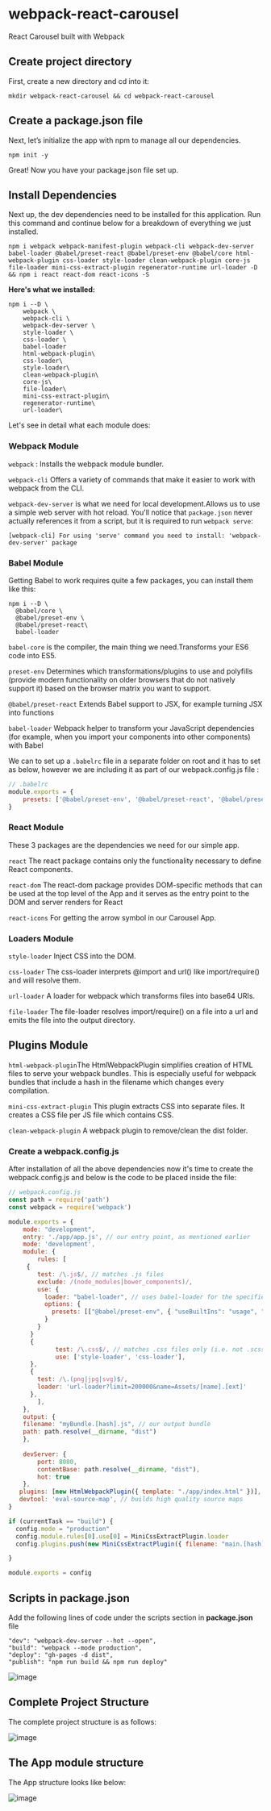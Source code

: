 # webpack-react-carousel
React Carousel built with Webpack

## Create project directory

First, create a new directory and cd into it:

```console
mkdir webpack-react-carousel && cd webpack-react-carousel
```
## Create a package.json file

Next, let’s initialize the app with npm to manage all our dependencies.

```console
npm init -y
```
Great! Now you have your package.json file set up.

## Install Dependencies

Next up, the dev dependencies need to be installed for this application. Run this command and continue below for a breakdown of everything we just installed.

```console
npm i webpack webpack-manifest-plugin webpack-cli webpack-dev-server babel-loader @babel/preset-react @babel/preset-env @babel/core html-webpack-plugin css-loader style-loader clean-webpack-plugin core-js file-loader mini-css-extract-plugin regenerator-runtime url-loader -D && npm i react react-dom react-icons -S
```

**Here's what we installed:**

```shell
npm i --D \
    webpack \
    webpack-cli \
    webpack-dev-server \
    style-loader \
    css-loader \
    babel-loader
    html-webpack-plugin\
    css-loader\
    style-loader\
    clean-webpack-plugin\
    core-js\
    file-loader\
    mini-css-extract-plugin\
    regenerator-runtime\
    url-loader\
```
Let's see in detail what each module does:

### Webpack Module

`webpack` : Installs the webpack module bundler.

`webpack-cli` Offers a variety of commands that make it easier to work with webpack from the CLI.

`webpack-dev-server` is what we need for local development.Allows us to use a simple web server with hot reload. You'll notice that `package.json` never actually references it from a script, but it is required to run `webpack serve`:

```
[webpack-cli] For using 'serve' command you need to install: 'webpack-dev-server' package
```
### Babel Module

Getting Babel to work requires quite a few packages, you can install them like this:

```shell
npm i --D \
  @babel/core \
  @babel/preset-env \
  @babel/preset-react\
  babel-loader
```
`babel-core` is the compiler, the main thing we need.Transforms your ES6 code into ES5.

`preset-env` Determines which transformations/plugins to use and polyfills (provide modern functionality on older browsers that do not natively support it) based on the browser matrix you want to support. 

`@babel/preset-react` Extends Babel support to JSX, for example turning JSX into functions 

`babel-loader` Webpack helper to transform your JavaScript dependencies (for example, when you import your components into other components) with Babel

We can to set up a `.babelrc` file in a separate folder on root and it has to set as below, however we are including it as part of our webpack.config.js file :

```js
// .babelrc
module.exports = {
    presets: ['@babel/preset-env', '@babel/preset-react', '@babel/preset-typescript'],
}
```

### React Module

These 3 packages are the dependencies we need for our simple app.

`react` The react package contains only the functionality necessary to define React components.

`react-dom` The react-dom package provides DOM-specific methods that can be used at the top level of the App and it serves as the entry point to the DOM and server renders for React

`react-icons` For getting the arrow symbol in our Carousel App.

### Loaders Module

`style-loader` Inject CSS into the DOM.

`css-loader`  The css-loader interprets @import and url() like import/require() and will resolve them.

`url-loader`  A loader for webpack which transforms files into base64 URIs.

`file-loader` The file-loader resolves import/require() on a file into a url and emits the file into the output directory.

## Plugins Module

`html-webpack-plugin`The HtmlWebpackPlugin simplifies creation of HTML files to serve your webpack bundles. This is especially useful for webpack bundles that include a hash in the filename which changes every compilation. 

`mini-css-extract-plugin` This plugin extracts CSS into separate files. It creates a CSS file per JS file which contains CSS.

`clean-webpack-plugin` A webpack plugin to remove/clean the dist folder.


### Create a webpack.config.js

After installation of all the above dependencies now it's time to create the webpack.config.js and below is the code to be placed inside the file:

```js
// webpack.config.js
const path = require('path')
const webpack = require('webpack')

module.exports = {
    mode: "development",
    entry: './app/app.js', // our entry point, as mentioned earlier
    mode: 'development',
    module: {
        rules: [
     {
        test: /\.js$/, // matches .js files
        exclude: /(node_modules|bower_components)/,
        use: {
          loader: "babel-loader", // uses babel-loader for the specified file types 
          options: {
            presets: [["@babel/preset-env", { "useBuiltIns": "usage", "corejs": 3, "targets": "defaults" }], "@babel/preset-react"]
          }
        }
      }
      {
             test: /\.css$/, // matches .css files only (i.e. not .scss, etc)
             use: ['style-loader', 'css-loader'], 
      },
      {
        test: /\.(png|jpg|svg)$/,
        loader: 'url-loader?limit=200000&name=Assets/[name].[ext]'
      },
        ],
    },
    output: {
    filename: "myBundle.[hash].js", // our output bundle
    path: path.resolve(__dirname, "dist") 
    },
    
    devServer: {
        port: 8080,
        contentBase: path.resolve(__dirname, "dist"),
        hot: true
    },
   plugins: [new HtmlWebpackPlugin({ template: "./app/index.html" })],
   devtool: 'eval-source-map', // builds high quality source maps
}

if (currentTask == "build") {
  config.mode = "production"
  config.module.rules[0].use[0] = MiniCssExtractPlugin.loader
  config.plugins.push(new MiniCssExtractPlugin({ filename: "main.[hash].css" }), new CleanWebpackPlugin(), new WebpackManifestPlugin())

}

module.exports = config


```

## Scripts in package.json

Add the following lines of code under the scripts section in **package.json**  file

```
"dev": "webpack-dev-server --hot --open",
"build": "webpack --mode production",
"deploy": "gh-pages -d dist",
"publish": "npm run build && npm run deploy"

```
![image](https://user-images.githubusercontent.com/71496725/119441538-e78a6f80-bd43-11eb-9d12-d2c2a909a7c2.png)

## Complete Project Structure 

The complete project structure is as follows:

![image](https://user-images.githubusercontent.com/71496725/119441641-19033b00-bd44-11eb-9809-b260f46d6f61.png)

## The App module structure

The App structure looks like below:

![image](https://user-images.githubusercontent.com/71496725/119441791-58318c00-bd44-11eb-9aaa-3b8e3f90e5c8.png)


